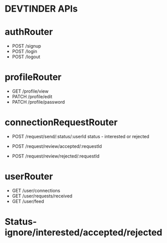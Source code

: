 # DEVTINDER APIs

# authRouter
- POST /signup 
- POST /login
- POST /logout

# profileRouter
- GET /profile/view 
- PATCH /profile/edit
- PATCH /profile/password

# connectionRequestRouter
- POST /request/send/:status/:userId
status - interested or rejected

- POST /request/review/accepted/:requestId
- POST /request/review/rejected/:requestId

# userRouter
- GET  /user/connections
- GET /user/requests/received
- GET /user/feed


# Status- ignore/interested/accepted/rejected

